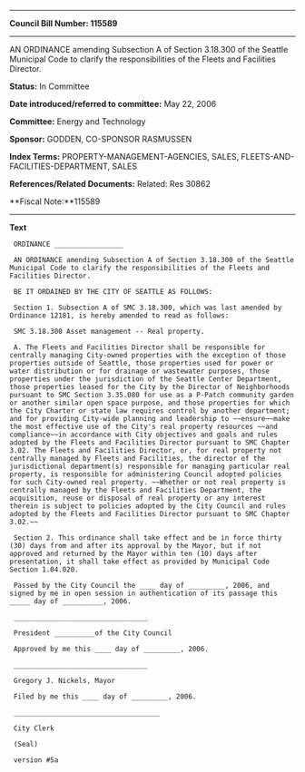 

********

**Council Bill Number: 115589**
********

 AN ORDINANCE amending Subsection A of Section 3.18.300 of the Seattle Municipal Code to clarify the responsibilities of the Fleets and Facilities Director.

**Status:** In Committee
   
   
**Date introduced/referred to committee:** May 22, 2006
   
**Committee:** Energy and Technology
   
**Sponsor:** GODDEN, CO-SPONSOR RASMUSSEN
   
   
**Index Terms:** PROPERTY-MANAGEMENT-AGENCIES, SALES, FLEETS-AND-FACILITIES-DEPARTMENT, SALES

**References/Related Documents:** Related: Res 30862

**Fiscal Note:**115589

********

**Text**
   
```
 ORDINANCE _________________

 AN ORDINANCE amending Subsection A of Section 3.18.300 of the Seattle Municipal Code to clarify the responsibilities of the Fleets and Facilities Director.

 BE IT ORDAINED BY THE CITY OF SEATTLE AS FOLLOWS:

 Section 1. Subsection A of SMC 3.18.300, which was last amended by Ordinance 12181, is hereby amended to read as follows:

 SMC 3.18.300 Asset management -- Real property.

 A. The Fleets and Facilities Director shall be responsible for centrally managing City-owned properties with the exception of those properties outside of Seattle, those properties used for power or water distribution or for drainage or wastewater purposes, those properties under the jurisdiction of the Seattle Center Department, those properties leased for the City by the Director of Neighborhoods pursuant to SMC Section 3.35.080 for use as a P-Patch community garden or another similar open space purpose, and those properties for which the City Charter or state law requires control by another department; and for providing City-wide planning and leadership to ~~ensure~~make the most effective use of the City's real property resources ~~and compliance~~in accordance with City objectives and goals and rules adopted by the Fleets and Facilities Director pursuant to SMC Chapter 3.02. The Fleets and Facilities Director, or, for real property not centrally managed by Fleets and Facilities, the director of the jurisdictional department(s) responsible for managing particular real property, is responsible for administering Council adopted policies for such City-owned real property. ~~Whether or not real property is centrally managed by the Fleets and Facilities Department, the acquisition, reuse or disposal of real property or any interest therein is subject to policies adopted by the City Council and rules adopted by the Fleets and Facilities Director pursuant to SMC Chapter 3.02.~~

 Section 2. This ordinance shall take effect and be in force thirty (30) days from and after its approval by the Mayor, but if not approved and returned by the Mayor within ten (10) days after presentation, it shall take effect as provided by Municipal Code Section 1.04.020.

 Passed by the City Council the ____ day of _________, 2006, and signed by me in open session in authentication of its passage this _____ day of __________, 2006.

 _________________________________

 President __________of the City Council

 Approved by me this ____ day of _________, 2006.

 _________________________________

 Gregory J. Nickels, Mayor

 Filed by me this ____ day of _________, 2006.

 ____________________________________

 City Clerk

 (Seal)

 version #5a

```
